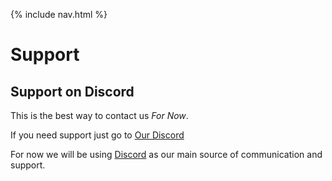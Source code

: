 {% include nav.html %}

# Support

## Support on Discord

This is the best way to contact us *For Now*.

If you need support just go to [Our Discord](DISCORD.md)

For now we will be using [Discord](https://discordapp.com/) as our main source of communication and support.
